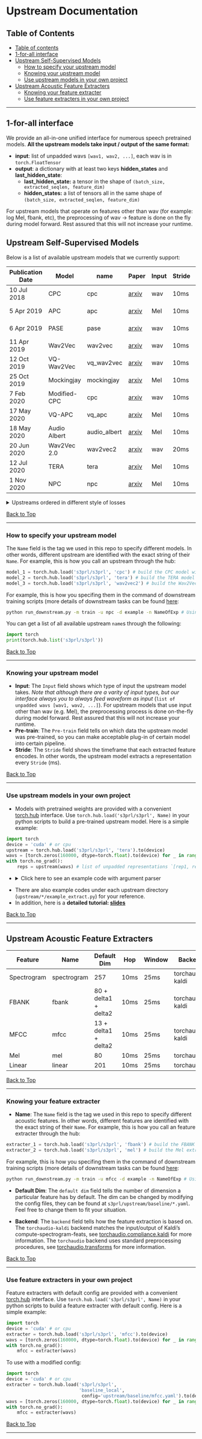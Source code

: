 # Upstream Documentation

Table of Contents
------------------------------------

<!--ts-->
   * [Table of contents](#table-of-contents)
   * [1-for-all interface](#1-for-all-interface)
   * [Upstream Self-Supervised Models](#upstream-self-supervised-models)
      * [How to specify your upstream model](#how-to-specify-your-upstream-model)
      * [Knowing your upstream model](#knowing-your-upstream-model)
      * [Use upstream models in your own project](#use-upstream-models-in-your-own-project)
   * [Upstream Acoustic Feature Extracters](#upstream-acoustic-feature-extracters)
      * [Knowing your feature extracter](#knowing-your-feature-extracter)
      * [Use feature extracters in your own project](#use-feature-extracters-in-your-own-project)
<!--te-->

------------------------------------

## 1-for-all interface
We provide an all-in-one unified interface for numerous speech pretrained models.
**All the upstream models take input / output of the same format:**
- **input**: list of unpadded wavs `[wav1, wav2, ...]`, each wav is in `torch.FloatTensor`
- **output**: a dictionary with at least two keys **hidden_states** and **last_hidden_state**:
    - **last_hidden_state:** a tensor in the shape of `(batch_size, extracted_seqlen, feature_dim)`
    - **hidden_states:** a list of tensors all in the same shape of `(batch_size, extracted_seqlen, feature_dim)`

For upstream models that operate on features other than wav (for example: log Mel, fbank, etc), the preprocessing of wav -> feature is done on the fly during model forward. Rest assured that this will not increase your runtime.

## Upstream Self-Supervised Models
Below is a list of available upstream models that we currently support: 

Publication Date | Model | name | Paper | Input | Stride | Pre-train | Ckpt | Repo 
|---|---|---|---|---|---|---|---|---
10 Jul 2018 | CPC | cpc | [arxiv](https://arxiv.org/abs/1807.03748) | wav | 10ms | [LibriLight-60k](https://github.com/facebookresearch/libri-light) | X | [FAIR](https://github.com/facebookresearch/CPC_audio)
5 Apr 2019 | APC | apc | [arxiv](https://arxiv.org/abs/1904.03240) | Mel | 10ms | [LibriSpeech-360](http://www.openslr.org/12) | O | [APC](https://github.com/Alexander-H-Liu/NPC)
6 Apr 2019 | PASE | pase | [arxiv](https://arxiv.org/abs/1904.03416) | wav | 10ms | [LibriSpeech-960](http://www.openslr.org/12) | X | [PASE](https://github.com/santi-pdp/pase)
11 Apr 2019 | Wav2Vec | wav2vec | [arxiv](https://arxiv.org/abs/1904.05862) | wav | 10ms | [LibriSpeech-960](http://www.openslr.org/12) | O | [Fairseq](https://github.com/pytorch/fairseq)
12 Oct 2019 | VQ-Wav2Vec | vq_wav2vec | [arxiv](https://arxiv.org/abs/1910.05453) | wav | 10ms | [LibriSpeech-960](http://www.openslr.org/12) | O | [Fairseq](https://github.com/pytorch/fairseq)
25 Oct 2019 | Mockingjay | mockingjay | [arxiv](https://arxiv.org/abs/1910.12638) | Mel | 10ms | [LibriSpeech-960](http://www.openslr.org/12) | O | [S3PRL](https://github.com/andi611/Self-Supervised-Speech-Pretraining-and-Representation-Learning)
7 Feb 2020 | Modified-CPC | cpc | [arxiv](https://arxiv.org/abs/2002.02848) | wav | 10ms | [LibriLight-60k](https://github.com/facebookresearch/libri-light) | O | [FAIR](https://github.com/facebookresearch/CPC_audio)
17 May 2020 | VQ-APC | vq_apc | [arxiv](https://arxiv.org/abs/2005.08392) | Mel | 10ms | [LibriSpeech-360](http://www.openslr.org/12) | O | [NPC](https://github.com/Alexander-H-Liu/NPC)
18 May 2020 | Audio Albert | audio_albert | [arxiv](https://arxiv.org/abs/2005.08575) | Mel | 10ms | [LibriSpeech-960](http://www.openslr.org/12) | X | [S3PRL](https://github.com/andi611/Self-Supervised-Speech-Pretraining-and-Representation-Learning)
20 Jun 2020 | Wav2Vec 2.0 | wav2vec2 | [arxiv](https://arxiv.org/abs/2006.11477) | wav | 20ms | [LibriSpeech-960](http://www.openslr.org/12) | O | [Fairseq](https://github.com/pytorch/fairseq)
12 Jul 2020 | TERA | tera | [arxiv](https://arxiv.org/abs/2007.06028) | Mel | 10ms | [LibriSpeech-960](http://www.openslr.org/12) | O | [S3PRL](https://github.com/andi611/Self-Supervised-Speech-Pretraining-and-Representation-Learning)
1 Nov 2020 | NPC | npc | [arxiv](https://arxiv.org/abs/2011.00406) | Mel | 10ms | [LibriSpeech-360](http://www.openslr.org/12) | O | [NPC](https://github.com/Alexander-H-Liu/NPC)

<details><summary>Upstreams ordered in different style of losses</summary><p>

* **Mockingjay**
    - Described in ["Mockingjay: Unsupervised Speech Representation Learning with Deep Bidirectional Transformer Encoders"](https://arxiv.org/abs/1910.12638)
    - *Transformer based, BERT-style masked reconstruction loss*
    - These papers used our implementations: [Adversarial Defense](https://arxiv.org/abs/2006.03214), [Understanding Self-attention](https://arxiv.org/abs/2006.03265)
    - Checkpoints are provided by this repo: [s3prl](https://github.com/s3prl/s3prl)
* **TERA**
    - Described in ["TERA: Self-Supervised Learning of Transformer Encoder Representation for Speech"](https://arxiv.org/abs/2007.06028)
    - *Transformer based, Advanced masked reconstruction loss*
    - Checkpoints are provided by this repo: [s3prl](https://github.com/s3prl/s3prl)
* **Audio ALBERT**
    - Described in ["Audio ALBERT: A Lite BERT for Self-supervised Learning of Audio Representation"](https://arxiv.org/abs/2005.08575)
    - *Transformer based, BERT-style masked reconstruction loss*
    - Checkpoints are provided by this repo: [s3prl](https://github.com/s3prl/s3prl)
* **CPC**
    - Described in ["Representation Learning with Contrastive Predictive Coding"](https://arxiv.org/abs/1807.03748)
    - *CNN based, InfoNCE contrastive loss*
    - Checkpoints are provided by this repo: [FAIR](https://github.com/facebookresearch/CPC_audio)
* **APC**
    - Described in ["An Unsupervised Autoregressive Model for Speech Representation Learning"](https://arxiv.org/abs/1904.03240)
    - *RNN based, unidirectional reconstruction loss*
    - Checkpoints are trained from this repo: [Alexander-H-Liu/NPC](https://github.com/Alexander-H-Liu/NPC)
* **VQ-APC**
    - Described in ["Vector-Quantized Autoregressive Predictive Coding"](https://arxiv.org/abs/2005.08392)
    - *RNN based, unidirectional reconstruction loss + vector quantization*
    - Checkpoints are trained from this repo: [Alexander-H-Liu/NPC](https://github.com/Alexander-H-Liu/NPC)
* **NPC**
    - Described in ["Non-Autoregressive Predictive Coding for Learning Speech Representations from Local Dependencies"](https://arxiv.org/abs/2011.00406)
    - *CNN based, reconstruction loss with Masked Convolution Blocks*
    - Checkpoints are trained from this repo: [Alexander-H-Liu/NPC](https://github.com/Alexander-H-Liu/NPC)
* **wav2vec**
    - Described in ["wav2vec: Unsupervised Pre-training for Speech Recognition"](https://arxiv.org/abs/1904.05862)
    - *CNN based, InfoNCE contrastive loss*
    - Checkpoints are provided by this repo: [fairseq](https://github.com/pytorch/fairseq/blob/master/examples/wav2vec/README.md)
* **vq-wav2vec**
    - Described in ["vq-wav2vec: Self-Supervised Learning of Discrete Speech Representations"](https://arxiv.org/abs/1910.05453)
    - *CNN based, InfoNCE contrastive loss*
    - Checkpoints are provided by this repo: [fairseq](https://github.com/pytorch/fairseq/blob/master/examples/wav2vec/README.md)
* **wav2vec 2.0**
    - Described in ["wav2vec 2.0: A Framework for Self-Supervised Learning of Speech Representations"](https://arxiv.org/abs/2006.11477)
    - *CNN+Transformer based, InfoNCE contrastive loss + vector quantization + BERT-style masking*
    - Checkpoints are provided by this repo: [fairseq](https://github.com/pytorch/fairseq/blob/master/examples/wav2vec/README.md)
</p></details>

[Back to Top](#table-of-contents)

------------------------------------

### How to specify your upstream model
The `Name` field is the tag we used in this repo to specify different models. In other words, different upstream are identified with the exact string of their `Name`. For example, this is how you call an upstream through the hub:
```python
model_1 = torch.hub.load('s3prl/s3prl', 'cpc') # build the CPC model with pre-trained weights
model_2 = torch.hub.load('s3prl/s3prl', 'tera') # build the TERA model with pre-trained weights
model_3 = torch.hub.load('s3prl/s3prl', 'wav2vec2') # build the Wav2Vec 2.0 model with pre-trained weights
```
For example, this is how you specifing them in the command of downstream training scripts (more details of downstream tasks can be found [here](https://github.com/s3prl/s3prl/tree/master/downstream#downstream-tasks):
```bash
python run_downstream.py -m train -u npc -d example -n NameOfExp # Using the NPC model with pre-trained weights on downstream tasks
```
You can get a list of all available upstream `name`s through the following:
```python
import torch
print(torch.hub.list('s3prl/s3prl'))
```

[Back to Top](#table-of-contents)

------------------------------------

### Knowing your upstream model
* **Input**: The `Input` field shows which type of input the upstream model takes. *Note that although there are a varity of input types, but our interface always you to always feed waveform  as input* (`list of unpadded wavs [wav1, wav2, ...]`). For upstream models that use input other than wav (e.g. Mel), the preprocessing process is done on-the-fly during model forward. Rest assured that this will not increase your runtime.
* **Pre-train**: The `Pre-train` field tells on which data the upstream model was pre-trained, so you can make acceptable plug-in of certain model into certain pipeline.
* **Stride**: The `Stride` field shows the timeframe that each extracted feature encodes. In other words, the upstream model extracts a representation every `Stride` (ms).

[Back to Top](#table-of-contents)

------------------------------------

### Use upstream models in your own project
* Models with pretrained weights are provided with a convenient [torch.hub](https://pytorch.org/docs/stable/hub.html) interface.
Use `torch.hub.load('s3prl/s3prl', Name)` in your python scripts to build a pre-trained upstream model. Here is a simple example:
```python
import torch
device = 'cuda' # or cpu
upstream = torch.hub.load('s3prl/s3prl', 'tera').to(device)
wavs = [torch.zeros(160000, dtype=torch.float).to(device) for _ in range(16)] # list of unpadded wavs `[wav1, wav2, ...]`, each wav is in `torch.FloatTensor`
with torch.no_grad():
    reps = upstream(wavs) # list of unpadded representations `[rep1, rep2, ...]`, each erp is of the shape `(extracted_seqlen, feature_dim)`
```

* <details><summary>Click here to see an example code with argument parser</summary><p>

    ```python
    import torch
    import argparse

    parser = argparse.ArgumentParser(description='Minimum arguments for the pretrained upstream')
    parser.add_argument(
        '--upstream',
        help='Specify the upstream variant according to torch.hub.list'
    )
    parser.add_argument(
        '--upstream_feature_selection',
        help=f'Specify the layer to be extracted as the representation according to torch.hub.help'
    )
    parser.add_argument(
        '--upstream_refresh',
        action='store_true',
        help='Re-download cached ckpts for on-the-fly upstream variants'
    )
    parser.add_argument(
        '--upstream_ckpt',
        metavar='{PATH,URL,GOOGLE_DRIVE_ID}',
        help='Only set when the specified upstream has \'ckpt\' as an argument in torch.hub.help'
    )
    parser.add_argument(
        '--upstream_trainable', action='store_true',
        help='To fine-tune the whole upstream model'
    )
    args = parser.parse_args()

    device = 'cuda' # or cpu
    upstream = torch.hub.load(
        's3prl/s3prl',
        args.upstream,
        feature_selection = args.upstream_feature_selection,
        refresh = args.upstream_refresh,
        ckpt = args.upstream_ckpt,
    ).to(device)
    ```
</p></details>

* There are also example codes under each upstream directory (`upstream/*/example_extract.py`) for your reference. 
* In addition, here is a **detailed tutorial: [slides](https://docs.google.com/presentation/d/1n2Twz8YEmX67k6Vs_9aIzR6arVacnWzEFZNxBl-jsKU/edit?usp=sharing)**

[Back to Top](#table-of-contents)

------------------------------------

## Upstream Acoustic Feature Extracters
| Feature | Name | Default Dim | Hop | Window | Backend |
| -------- | -------- | -------- | -------- | -------- | -------- |
| Spectrogram | spectrogram | 257 | 10ms | 25ms | torchaudio-kaldi |
| FBANK | fbank | 80 + delta1 + delta2 | 10ms | 25ms | torchaudio-kaldi |
| MFCC | mfcc | 13 + delta1 + delta2 | 10ms | 25ms | torchaudio-kaldi |
| Mel | mel | 80 | 10ms | 25ms | torchaudio |
| Linear | linear | 201 | 10ms | 25ms | torchaudio |

[Back to Top](#table-of-contents)

------------------------------------

### Knowing your feature extracter
* **Name**: The `Name` field is the tag we used in this repo to specify different acoustic features. In other words, different features are identified with the exact string of their `Name`. For example, this is how you call an feature extracter through the hub:
```python
extracter_1 = torch.hub.load('s3prl/s3prl', 'fbank') # build the FBANK extractor with default config
extracter_2 = torch.hub.load('s3prl/s3prl', 'mel') # build the Mel extractor with default config
```
For example, this is how you specifing them in the command of downstream training scripts (more details of downstream tasks can be found [here](https://github.com/s3prl/s3prl/tree/master/downstream#downstream-tasks):
```bash
python run_downstream.py -m train -u mfcc -d example -n NameOfExp # Using the MFCC extracter with default configs on downstream tasks
```

* **Default Dim**: The `default dim` field tells the number of dimension a particular feature has by default. The dim can be changed by modifying the config files, they can be found at `s3prl/upstream/baseline/*.yaml`. Feel free to change them to fit your situation.

* **Backend**: The `backend` field tells how the feature extraction is based on. The `torchaudio-kaldi` backend matches the input/output of Kaldi’s compute-spectrogram-feats, see [torchaudio.compliance.kaldi](https://pytorch.org/audio/stable/compliance.kaldi.html) for more information. The `torchaudio` backend uses standard preprocessing procedures, see [torchaudio.transforms](https://pytorch.org/audio/stable/transforms.html) for more information.

[Back to Top](#table-of-contents)

------------------------------------

### Use feature extracters in your own project
Feature extracters with default config are provided with a convenient [torch.hub](https://pytorch.org/docs/stable/hub.html) interface.
Use `torch.hub.load('s3prl/s3prl', Name)` in your python scripts to build a feature extracter with default config. Here is a simple example:
```python
import torch
device = 'cuda' # or cpu
extracter = torch.hub.load('s3prl/s3prl', 'mfcc').to(device)
wavs = [torch.zeros(160000, dtype=torch.float).to(device) for _ in range(16)]
with torch.no_grad():
    mfcc = extracter(wavs)
```

To use with a modified config:
```python
import torch
device = 'cuda' # or cpu
extracter = torch.hub.load('s3prl/s3prl',
                           'baseline_local',
                            config='upstream/baseline/mfcc.yaml').to(device)
wavs = [torch.zeros(160000, dtype=torch.float).to(device) for _ in range(16)]
with torch.no_grad():
    mfcc = extracter(wavs)
```

[Back to Top](#table-of-contents)

------------------------------------

